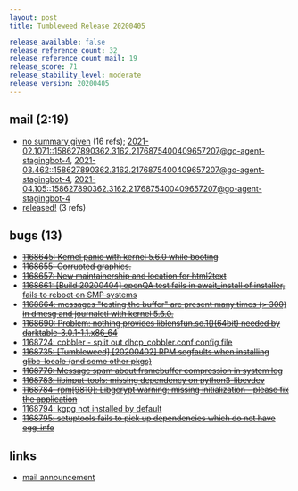 ```yaml
---
layout: post
title: Tumbleweed Release 20200405

release_available: false
release_reference_count: 32
release_reference_count_mail: 19
release_score: 71
release_stability_level: moderate
release_version: 20200405
---
```


## mail (2:19)

- [no summary given](https://lists.opensuse.org/archives/list/factory@lists.opensuse.org/thread/CJIX4NEE4BUOLDKJ4KWHE4IWOTIBUS33) (16 refs); [2021-02.1071::<158627890362.3162.2176875400409657207@go-agent-stagingbot-4>](https://lists.opensuse.org/archives/list/factory@lists.opensuse.org/thread/CJIX4NEE4BUOLDKJ4KWHE4IWOTIBUS33), [2021-03.462::<158627890362.3162.2176875400409657207@go-agent-stagingbot-4>](https://lists.opensuse.org/archives/list/factory@lists.opensuse.org/thread/CJIX4NEE4BUOLDKJ4KWHE4IWOTIBUS33), [2021-04.105::<158627890362.3162.2176875400409657207@go-agent-stagingbot-4>](https://lists.opensuse.org/archives/list/factory@lists.opensuse.org/thread/CJIX4NEE4BUOLDKJ4KWHE4IWOTIBUS33)
- [released!](https://lists.opensuse.org/opensuse-factory/2020-04/msg00138.html) (3 refs)

## bugs (13)

<!--more-->

- ~~[1168645: Kernel panic with kernel 5.6.0 while booting](https://bugzilla.opensuse.org/show_bug.cgi?id=1168645)~~
- ~~[1168655: Corrupted graphics.](https://bugzilla.opensuse.org/show_bug.cgi?id=1168655)~~
- ~~[1168657: New maintainership and location for html2text](https://bugzilla.opensuse.org/show_bug.cgi?id=1168657)~~
- ~~[1168661: \[Build 20200404\] openQA test fails in await_install of installer, fails to reboot on SMP systems](https://bugzilla.opensuse.org/show_bug.cgi?id=1168661)~~
- ~~[1168664: messages "testing the buffer" are present many times (> 300) in dmesg and journalctl with kernel 5.6.0.](https://bugzilla.opensuse.org/show_bug.cgi?id=1168664)~~
- ~~[1168690: Problem: nothing provides liblensfun.so.1()(64bit) needed by darktable-3.0.1-1.1.x86_64](https://bugzilla.opensuse.org/show_bug.cgi?id=1168690)~~
- [1168724: cobbler - split out dhcp_cobbler.conf config file](https://bugzilla.opensuse.org/show_bug.cgi?id=1168724)
- ~~[1168735: \[Tumbleweed\] \[20200402\] RPM segfaults when installing glibc-locale (and some other pkgs)](https://bugzilla.opensuse.org/show_bug.cgi?id=1168735)~~
- ~~[1168776: Message spam about framebuffer compression in system log](https://bugzilla.opensuse.org/show_bug.cgi?id=1168776)~~
- ~~[1168783: libinput-tools: missing dependency on python3-libevdev](https://bugzilla.opensuse.org/show_bug.cgi?id=1168783)~~
- ~~[1168784: rpm\[9810\]: Libgcrypt warning: missing initialization - please fix the application](https://bugzilla.opensuse.org/show_bug.cgi?id=1168784)~~
- [1168794: kgpg not installed by default](https://bugzilla.opensuse.org/show_bug.cgi?id=1168794)
- ~~[1168795: setuptools fails to pick up dependencies which do not have egg-info](https://bugzilla.opensuse.org/show_bug.cgi?id=1168795)~~



## links

- [mail announcement](https://lists.opensuse.org/archives/list/factory@lists.opensuse.org/thread/CJIX4NEE4BUOLDKJ4KWHE4IWOTIBUS33)
